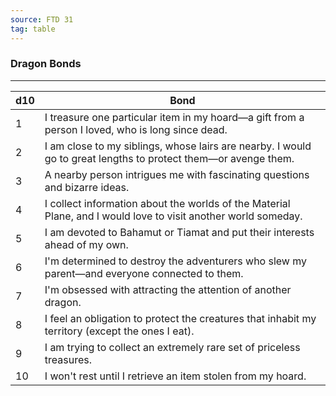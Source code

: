 ```yaml
---
source: FTD 31
tag: table
---
```


### Dragon Bonds
---
|d10|Bond|
|----|------------|
|1|I treasure one particular item in my hoard—a gift from a person I loved, who is long since dead.|
|2|I am close to my siblings, whose lairs are nearby. I would go to great lengths to protect them—or avenge them.|
|3|A nearby person intrigues me with fascinating questions and bizarre ideas.|
|4|I collect information about the worlds of the Material Plane, and I would love to visit another world someday.|
|5|I am devoted to Bahamut or Tiamat and put their interests ahead of my own.|
|6|I'm determined to destroy the adventurers who slew my parent—and everyone connected to them.|
|7|I'm obsessed with attracting the attention of another dragon.|
|8|I feel an obligation to protect the creatures that inhabit my territory (except the ones I eat).|
|9|I am trying to collect an extremely rare set of priceless treasures.|
|10|I won't rest until I retrieve an item stolen from my hoard.|
